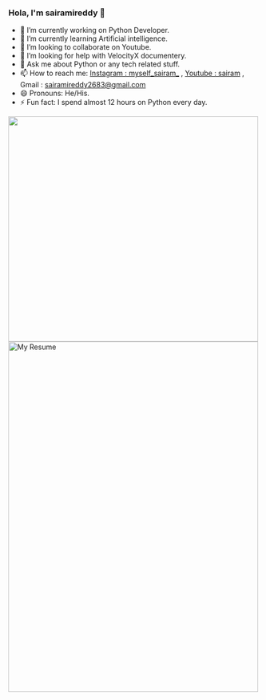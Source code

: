 ### Hola, I'm sairamireddy 👋

- 🔭 I’m currently working on Python Developer.
- 🌱 I’m currently learning Artificial intelligence.
- 👯 I’m looking to collaborate on Youtube.
- 🤔 I’m looking for help with VelocityX documentery.
- 💬 Ask me about Python or any tech related stuff.
- 📫 How to reach me: [Instagram : myself_sairam_](https://www.instagram.com/myself_sairam_/) , [Youtube : sairam](https://www.youtube.com/channel/UCeAuXqf3pSX4E0ghO93gAOQ) , Gmail : sairamireddy2683@gmail.com
- 😄 Pronouns: He/His.
- ⚡ Fun fact: I spend almost 12 hours on Python every day.

<img src="1622983054685.jpeg" width="500" height="450"> 
<img src="https://github.com/sairamireddy6/My-resume/blob/f50eab784c98c554ee6d9b87743ef6473cf7b049/Gray%20and%20Black%20Professional%20Resume.jpg" width="500" height="700" alt="My Resume"> 
